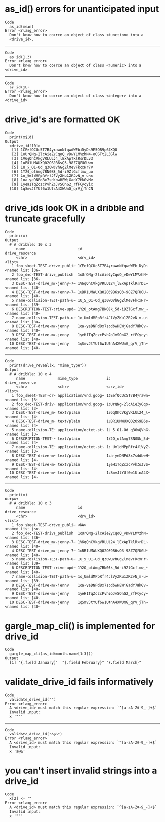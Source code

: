 # as_id() errors for unanticipated input

    Code
      as_id(mean)
    Error <rlang_error>
      Don't know how to coerce an object of class <function> into a
      <drive_id>.

---

    Code
      as_id(1.2)
    Error <rlang_error>
      Don't know how to coerce an object of class <numeric> into a <drive_id>.

---

    Code
      as_id(1L)
    Error <rlang_error>
      Don't know how to coerce an object of class <integer> into a <drive_id>.

# drive_id's are formatted OK

    Code
      print(x$id)
    Output
      <drive_id[10]>
       [1] 1CEefQCUc5T7B4yrawnNfqwdWEbiDyDs9E5OB9p6AXQ8
       [2] 1oUrQNg-2lcAieZyCqoQ_vDwYLMVzhN4-oOSTt2L3Glw
       [3] 1V6qQhCVkgVRLUL24_lExApTklRsrDLv3           
       [4] 1uBR1UMWUXQ02OS9B6sQ3-98Z7QFUGUwn           
       [5] 1U_5_O1-Od_q30wQVhGgZlMevFkcxHr7V           
       [6] 1Y2O_otAmg7BN0Bk_5d-i9ZlGcflmw_uo           
       [7] 1o_UmldMPpRfr4JlVyZKu1ZR2vN_m-uhs           
       [8] 1oa-yeDNPd8x7sddbwHEWjGadY7HkGvMv           
       [9] 1yeH1TqZczcPvhZoJvSOnG2_rfFCycyix           
      [10] 1qSmvJtYUf6w1UtnA4XWUmG_qrVjjTnCN           

# drive_ids look OK in a dribble and truncate gracefully

    Code
      print(x)
    Output
      # A dribble: 10 x 3
         name                        id                               drive_resource  
         <chr>                       <drv_id>                         <list>          
       1 foo_sheet-TEST-drive_publi~ 1CEefQCUc5T7B4yrawnNfqwdWEbiDyD~ <named list [36~
       2 foo_doc-TEST-drive_publish  1oUrQNg-2lcAieZyCqoQ_vDwYLMVzhN~ <named list [36~
       3 DESC-TEST-drive_mv-jenny-7~ 1V6qQhCVkgVRLUL24_lExApTklRsrDL~ <named list [40~
       4 DESC-TEST-drive_mv-jenny-7~ 1uBR1UMWUXQ02OS9B6sQ3-98Z7QFUGU~ <named list [40~
       5 name-collision-TEST-path-u~ 1U_5_O1-Od_q30wQVhGgZlMevFkcxHr~ <named list [39~
       6 DESCRIPTION-TEST-drive-upd~ 1Y2O_otAmg7BN0Bk_5d-i9ZlGcflmw_~ <named list [40~
       7 name-collision-TEST-path-u~ 1o_UmldMPpRfr4JlVyZKu1ZR2vN_m-u~ <named list [39~
       8 DESC-TEST-drive-mv-jenny    1oa-yeDNPd8x7sddbwHEWjGadY7HkGv~ <named list [40~
       9 DESC-TEST-drive-mv-jenny    1yeH1TqZczcPvhZoJvSOnG2_rfFCycy~ <named list [40~
      10 DESC-TEST-drive-mv-jenny    1qSmvJtYUf6w1UtnA4XWUmG_qrVjjTn~ <named list [40~

---

    Code
      print(drive_reveal(x, "mime_type"))
    Output
      # A dribble: 10 x 4
         name               mime_type             id                   drive_resource 
         <chr>              <chr>                 <drv_id>             <list>         
       1 foo_sheet-TEST-dr~ application/vnd.goog~ 1CEefQCUc5T7B4yrawn~ <named list [3~
       2 foo_doc-TEST-driv~ application/vnd.goog~ 1oUrQNg-2lcAieZyCqo~ <named list [3~
       3 DESC-TEST-drive_m~ text/plain            1V6qQhCVkgVRLUL24_l~ <named list [4~
       4 DESC-TEST-drive_m~ text/plain            1uBR1UMWUXQ02OS9B6s~ <named list [4~
       5 name-collision-TE~ application/octet-st~ 1U_5_O1-Od_q30wQVhG~ <named list [3~
       6 DESCRIPTION-TEST-~ text/plain            1Y2O_otAmg7BN0Bk_5d~ <named list [4~
       7 name-collision-TE~ application/octet-st~ 1o_UmldMPpRfr4JlVyZ~ <named list [3~
       8 DESC-TEST-drive-m~ text/plain            1oa-yeDNPd8x7sddbwH~ <named list [4~
       9 DESC-TEST-drive-m~ text/plain            1yeH1TqZczcPvhZoJvS~ <named list [4~
      10 DESC-TEST-drive-m~ text/plain            1qSmvJtYUf6w1UtnA4X~ <named list [4~

---

    Code
      print(x)
    Output
      # A dribble: 10 x 3
         name                        id                               drive_resource  
         <chr>                       <drv_id>                         <list>          
       1 foo_sheet-TEST-drive_publi~ <NA>                             <named list [36~
       2 foo_doc-TEST-drive_publish  1oUrQNg-2lcAieZyCqoQ_vDwYLMVzhN~ <named list [36~
       3 DESC-TEST-drive_mv-jenny-7~ 1V6qQhCVkgVRLUL24_lExApTklRsrDL~ <named list [40~
       4 DESC-TEST-drive_mv-jenny-7~ 1uBR1UMWUXQ02OS9B6sQ3-98Z7QFUGU~ <named list [40~
       5 name-collision-TEST-path-u~ 1U_5_O1-Od_q30wQVhGgZlMevFkcxHr~ <named list [39~
       6 DESCRIPTION-TEST-drive-upd~ 1Y2O_otAmg7BN0Bk_5d-i9ZlGcflmw_~ <named list [40~
       7 name-collision-TEST-path-u~ 1o_UmldMPpRfr4JlVyZKu1ZR2vN_m-u~ <named list [39~
       8 DESC-TEST-drive-mv-jenny    1oa-yeDNPd8x7sddbwHEWjGadY7HkGv~ <named list [40~
       9 DESC-TEST-drive-mv-jenny    1yeH1TqZczcPvhZoJvSOnG2_rfFCycy~ <named list [40~
      10 DESC-TEST-drive-mv-jenny    1qSmvJtYUf6w1UtnA4XWUmG_qrVjjTn~ <named list [40~

# gargle_map_cli() is implemented for drive_id

    Code
      gargle_map_cli(as_id(month.name[1:3]))
    Output
      [1] "{.field January}"  "{.field February}" "{.field March}"   

# validate_drive_id fails informatively

    Code
      validate_drive_id("")
    Error <rlang_error>
      A <drive_id> must match this regular expression: `^[a-zA-Z0-9_-]+$`
      Invalid input:
      x '""'

---

    Code
      validate_drive_id("a@&")
    Error <rlang_error>
      A <drive_id> must match this regular expression: `^[a-zA-Z0-9_-]+$`
      Invalid input:
      x 'a@&'

# you can't insert invalid strings into a drive_id

    Code
      x[2] <- ""
    Error <rlang_error>
      A <drive_id> must match this regular expression: `^[a-zA-Z0-9_-]+$`
      Invalid input:
      x '""'

